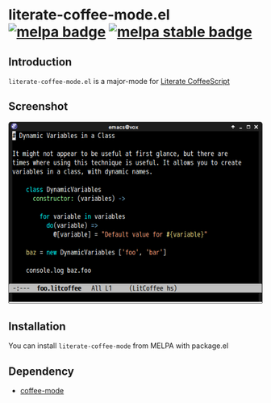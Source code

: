 # literate-coffee-mode.el [![melpa badge][melpa-badge]][melpa-link] [![melpa stable badge][melpa-stable-badge]][melpa-stable-link]

## Introduction
`literate-coffee-mode.el` is a major-mode for [Literate CoffeeScript](http://coffeescript.org/#literate)


## Screenshot

![literate-coffee-mode](image/literate-coffee-mode.png)


## Installation

You can install `literate-coffee-mode` from MELPA with package.el


## Dependency

* [coffee-mode](https://github.com/defunkt/coffee-mode)

[melpa-link]: http://melpa.org/#/literate-coffee-mode
[melpa-stable-link]: http://stable.melpa.org/#/literate-coffee-mode
[melpa-badge]: http://melpa.org/packages/literate-coffee-mode-badge.svg
[melpa-stable-badge]: http://stable.melpa.org/packages/literate-coffee-mode-badge.svg
